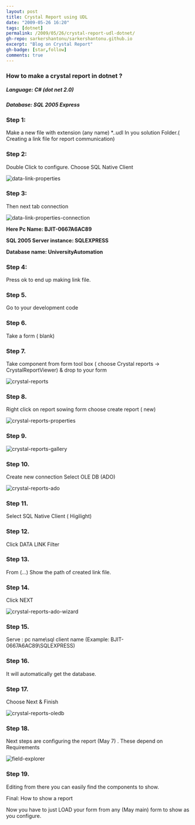 ```yaml
---
layout: post
title: Crystal Report using UDL
date: "2009-05-26 16:20"
tags: [dotnet]
permalink: /2009/05/26/crystal-report-udl-dotnet/
gh-repo: sarkershantonu/sarkershantonu.github.io
excerpt: "Blog on Crystal Report"
gh-badge: [star,follow]
comments: true
---
```


### How to make a crystal report in dotnet ? 
##### Language: C# (dot net 2.0) 
##### Database: SQL 2005 Express 
 
### Step 1:  
Make a new file with extension (any name) *..udl In you solution Folder.( Creating a link file for report communication) 

### Step 2:  
Double Click to configure. Choose SQL Native Client 

![data-link-properties](/images/dotnet/crystal-report/data-link-properties.JPG)

### Step 3:  
Then next tab connection 

![data-link-properties-connection](/images/dotnet/crystal-report/data-link-properties-connection.JPG)
 
**Here Pc Name: BJIT-0667A6AC89**

**SQL 2005 Server instance: SQLEXPRESS**

**Database name: UniversityAutomation**

### Step 4:
Press ok to end up making link file. 

### Step 5. 
Go to your development code 

### Step 6. 

Take a form ( blank) 

### Step 7. 
Take component from form tool box ( choose Crystal reports -> CrystalReportViewer) & drop to your form 

![crystal-reports](/images/dotnet/crystal-report/crystal-reports.JPG)

### Step 8. 
Right click on report sowing form choose create report ( new) 

![crystal-reports-properties](/images/dotnet/crystal-report/crystal-reports-properties.JPG)

### Step 9. 

![crystal-reports-gallery](/images/dotnet/crystal-report/crystal-reports-gallery.JPG)

### Step 10. 
Create new connection Select OLE DB (ADO) 

![crystal-reports-ado](/images/dotnet/crystal-report/crystal-reports-ado.JPG)

### Step 11. 
Select SQL Native Client ( Higilight) 

### Step 12. 
Click DATA LINK Filter 

### Step 13. 
From (…) Show the path of created link file. 

### Step 14. 
Click NEXT 

![crystal-reports-ado-wizard](/images/dotnet/crystal-report/crystal-reports-ado-wizard.JPG)

### Step 15. 
Serve : pc name\sql client name (Example: BJIT-0667A6AC89\SQLEXPRESS) 

### Step 16. 
It will automatically get the database. 

### Step 17. 
Choose Next & Finish 

![crystal-reports-oledb](/images/dotnet/crystal-report/crystal-reports-oledb.JPG)

### Step 18. 
Next steps are configuring the report (May 7) . These depend on Requirements 

![field-explorer](/images/dotnet/crystal-report/crystal-reports-field-explorer.JPG)

### Step 19. 
Editing from there you can easily find the components to show. 

Final: How to show a report 

Now you have to just LOAD your form from any (May main) form to show as you configure. 
